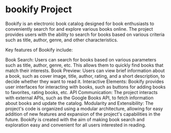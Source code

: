# bookify Project

Bookify is an electronic book catalog designed for book enthusiasts to conveniently search for and explore various books online. The project provides users with the ability to search for books based on various criteria such as title, author, genre, and other characteristics.

Key features of Bookify include:

Book Search: Users can search for books based on various parameters such as title, author, genre, etc. This allows them to quickly find books that match their interests.
Book Preview: Users can view brief information about a book, such as cover image, title, author, rating, and a short description, to decide whether they want to read it.
Interactive Elements: Bookify provides user interfaces for interacting with books, such as buttons for adding books to favorites, rating books, etc.
API Communication: The project interacts with external APIs, such as the Google Books API, to fetch information about books and update the catalog.
Modularity and Extensibility: The project's code is organized using a modular architecture, allowing for easy addition of new features and expansion of the project's capabilities in the future.
Bookify is created with the aim of making book search and exploration easy and convenient for all users interested in reading.

